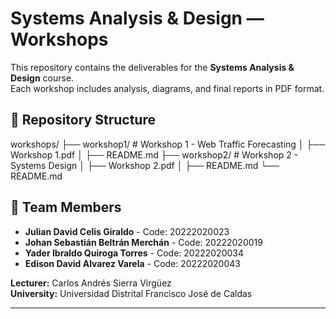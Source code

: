 # Systems Analysis & Design — Workshops

This repository contains the deliverables for the **Systems Analysis & Design** course.  
Each workshop includes analysis, diagrams, and final reports in PDF format.

## 📂 Repository Structure
workshops/
├── workshop1/ # Workshop 1 - Web Traffic Forecasting
│ ├── Workshop 1.pdf
│ ├──  README.md
├── workshop2/ # Workshop 2 - Systems Design
│ ├── Workshop 2.pdf
│ ├──  README.md
└── README.md


## 👥 Team Members
- **Julian David Celis Giraldo** - Code: 20222020023
- **Johan Sebastián Beltrán Merchán** - Code: 20222020019
- **Yader Ibraldo Quiroga Torres** - Code: 20222020034  
- **Edison David Alvarez Varela** - Code: 20222020043

**Lecturer:** Carlos Andrés Sierra Virgüez  
**University:** Universidad Distrital Francisco José de Caldas

---
 



